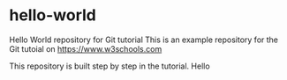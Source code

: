 # hello-world
Hello World repository for Git tutorial
This is an example repository for the Git tutoial on https://www.w3schools.com

This repository is built step by step in the tutorial.
Hello
